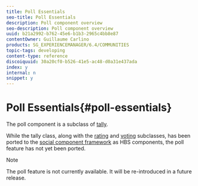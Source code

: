 ```yaml
---
title: Poll Essentials
seo-title: Poll Essentials
description: Poll component overview
seo-description: Poll component overview
uuid: b21a2992-b762-45e6-b1b3-2965c4bb8e87
contentOwner: Guillaume Carlino
products: SG_EXPERIENCEMANAGER/6.4/COMMUNITIES
topic-tags: developing
content-type: reference
discoiquuid: 30a20cf0-b526-41e5-ac48-d0a31e437ada
index: y
internal: n
snippet: y
---
```


# Poll Essentials{#poll-essentials}

The poll component is a subclass of [tally](../../communities/using/tally.md).

While the tally class, along with the [rating](../../communities/using/rating-basics.md) and [voting](../../communities/using/essentials-voting.md) subclasses, has been ported to the [social component framework](../../communities/using/scf.md) as HBS components, the poll feature has not yet been ported.

>[!NOTE]
>
>The poll feature is not currently available. It will be re-introduced in a future release.

